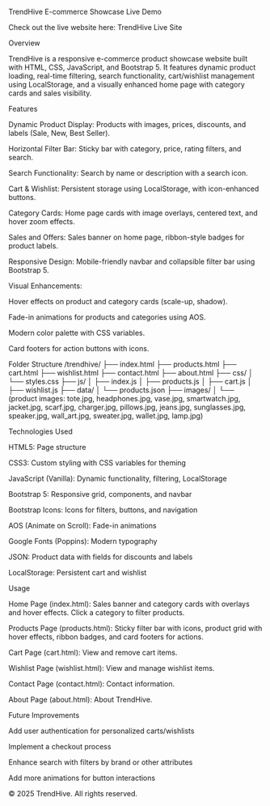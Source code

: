 TrendHive E-commerce Showcase
Live Demo

Check out the live website here: TrendHive Live Site

Overview

TrendHive is a responsive e-commerce product showcase website built with HTML, CSS, JavaScript, and Bootstrap 5. It features dynamic product loading, real-time filtering, search functionality, cart/wishlist management using LocalStorage, and a visually enhanced home page with category cards and sales visibility.

Features

Dynamic Product Display: Products with images, prices, discounts, and labels (Sale, New, Best Seller).

Horizontal Filter Bar: Sticky bar with category, price, rating filters, and search.

Search Functionality: Search by name or description with a search icon.

Cart & Wishlist: Persistent storage using LocalStorage, with icon-enhanced buttons.

Category Cards: Home page cards with image overlays, centered text, and hover zoom effects.

Sales and Offers: Sales banner on home page, ribbon-style badges for product labels.

Responsive Design: Mobile-friendly navbar and collapsible filter bar using Bootstrap 5.

Visual Enhancements:

Hover effects on product and category cards (scale-up, shadow).

Fade-in animations for products and categories using AOS.

Modern color palette with CSS variables.

Card footers for action buttons with icons.

Folder Structure
/trendhive/
├── index.html
├── products.html
├── cart.html
├── wishlist.html
├── contact.html
├── about.html
├── css/
│   └── styles.css
├── js/
│   ├── index.js
│   ├── products.js
│   ├── cart.js
│   ├── wishlist.js
├── data/
│   └── products.json
├── images/
│   └── (product images: tote.jpg, headphones.jpg, vase.jpg, smartwatch.jpg, jacket.jpg, scarf.jpg, charger.jpg, pillows.jpg, jeans.jpg, sunglasses.jpg, speaker.jpg, wall_art.jpg, sweater.jpg, wallet.jpg, lamp.jpg)

Technologies Used

HTML5: Page structure

CSS3: Custom styling with CSS variables for theming

JavaScript (Vanilla): Dynamic functionality, filtering, LocalStorage

Bootstrap 5: Responsive grid, components, and navbar

Bootstrap Icons: Icons for filters, buttons, and navigation

AOS (Animate on Scroll): Fade-in animations

Google Fonts (Poppins): Modern typography

JSON: Product data with fields for discounts and labels

LocalStorage: Persistent cart and wishlist

Usage

Home Page (index.html): Sales banner and category cards with overlays and hover effects. Click a category to filter products.

Products Page (products.html): Sticky filter bar with icons, product grid with hover effects, ribbon badges, and card footers for actions.

Cart Page (cart.html): View and remove cart items.

Wishlist Page (wishlist.html): View and manage wishlist items.

Contact Page (contact.html): Contact information.

About Page (about.html): About TrendHive.

Future Improvements

Add user authentication for personalized carts/wishlists

Implement a checkout process

Enhance search with filters by brand or other attributes

Add more animations for button interactions

© 2025 TrendHive. All rights reserved.
